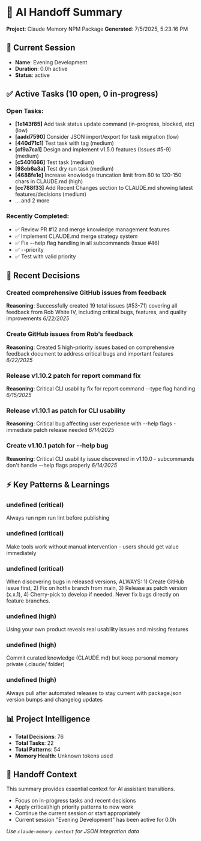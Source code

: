 # 🤖 AI Handoff Summary
**Project**: Claude Memory NPM Package
**Generated**: 7/5/2025, 5:23:16 PM

## 📍 Current Session
- **Name**: Evening Development
- **Duration**: 0.0h active
- **Status**: active

## ✅ Active Tasks (10 open, 0 in-progress)
### Open Tasks:
- **[1e143f85]** Add task status update command (in-progress, blocked, etc) (low)
- **[aadd7590]** Consider JSON import/export for task migration (low)
- **[440d71c1]** Test task with tag (medium)
- **[cf9a7ca1]** Design and implement v1.5.0 features (Issues #5-9) (medium)
- **[c5401666]** Test task (medium)
- **[98eb6a3a]** Test dry run task (medium)
- **[4688fe1e]** Increase knowledge truncation limit from 80 to 120-150 chars in CLAUDE.md (high)
- **[cc788f33]** Add Recent Changes section to CLAUDE.md showing latest features/decisions (medium)
- ... and 2 more

### Recently Completed:
- ✅ Review PR #12 and merge knowledge management features
- ✅ Implement CLAUDE.md merge strategy system
- ✅ Fix --help flag handling in all subcommands (Issue #46)
- ✅ --priority
- ✅ Test with valid priority

## 🎯 Recent Decisions
### Created comprehensive GitHub issues from feedback
**Reasoning**: Successfully created 19 total issues (#53-71) covering all feedback from Rob White IV, including critical bugs, features, and quality improvements
*6/22/2025*

### Create GitHub issues from Rob's feedback
**Reasoning**: Created 5 high-priority issues based on comprehensive feedback document to address critical bugs and important features
*6/22/2025*

### Release v1.10.2 patch for report command fix
**Reasoning**: Critical CLI usability fix for report command --type flag handling
*6/15/2025*

### Release v1.10.1 as patch for CLI usability
**Reasoning**: Critical bug affecting user experience with --help flags - immediate patch release needed
*6/14/2025*

### Create v1.10.1 patch for --help bug
**Reasoning**: Critical CLI usability issue discovered in v1.10.0 - subcommands don't handle --help flags properly
*6/14/2025*

## ⚡ Key Patterns & Learnings
### undefined (critical)
Always run npm run lint before publishing

### undefined (critical)
Make tools work without manual intervention - users should get value immediately

### undefined (critical)
When discovering bugs in released versions, ALWAYS: 1) Create GitHub issue first, 2) Fix on hotfix branch from main, 3) Release as patch version (x.x.1), 4) Cherry-pick to develop if needed. Never fix bugs directly on feature branches.

### undefined (high)
Using your own product reveals real usability issues and missing features

### undefined (high)
Commit curated knowledge (CLAUDE.md) but keep personal memory private (.claude/ folder)

### undefined (high)
Always pull after automated releases to stay current with package.json version bumps and changelog updates

## 📊 Project Intelligence
- **Total Decisions**: 76
- **Total Tasks**: 22
- **Total Patterns**: 54
- **Memory Health**: Unknown tokens used

## 🔄 Handoff Context
This summary provides essential context for AI assistant transitions.
- Focus on in-progress tasks and recent decisions
- Apply critical/high priority patterns to new work
- Continue the current session or start appropriately
- Current session "Evening Development" has been active for 0.0h

*Use `claude-memory context` for JSON integration data*